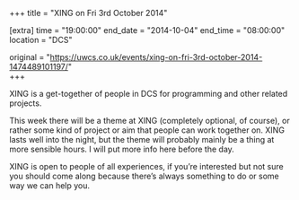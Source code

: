 +++
title = "XING on Fri 3rd October 2014"

[extra]
time = "19:00:00"
end_date = "2014-10-04"
end_time = "08:00:00"
location = "DCS"

original = "https://uwcs.co.uk/events/xing-on-fri-3rd-october-2014-1474489101197/"    
+++

XING is a get-together of people in DCS for programming and other related projects.

This week there will be a theme at XING (completely optional, of course), or rather some kind of project or aim that people can work together on. XING lasts well into the night, but the theme will probably mainly be a thing at more sensible hours. I will put more info here before the day.

XING is open to people of all experiences, if you’re interested but not sure you should come along because there’s always something to do or some way we can help you.

